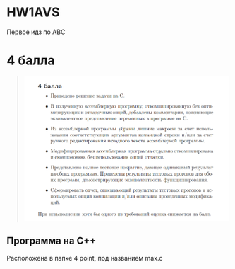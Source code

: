 # HW1AVS
Первое идз по АВС
# 4 балла
  > ![im1](images/4.png)
## Программа на С++
[](/4point/max.c)
Расположена в папке 4 point, под названием max.c
